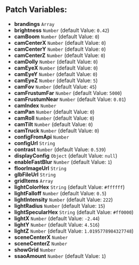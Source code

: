 ## Patch Variables:

* __brandings__ ```Array```
* __brightness__ ```Number``` (default Value: `0.42`)
* __camBoom__ ```Number``` (default Value: `0`)
* __camCenterX__ ```Number``` (default Value: `0`)
* __camCenterY__ ```Number``` (default Value: `0`)
* __camCenterZ__ ```Number``` (default Value: `0`)
* __camDolly__ ```Number``` (default Value: `0`)
* __camEyeX__ ```Number``` (default Value: `0`)
* __camEyeY__ ```Number``` (default Value: `0`)
* __camEyeZ__ ```Number``` (default Value: `5`)
* __camFov__ ```Number``` (default Value: `45`)
* __camFrustumFar__ ```Number``` (default Value: `5000`)
* __camFrustumNear__ ```Number``` (default Value: `0.01`)
* __camIndex__ ```Number```
* __camPan__ ```Number``` (default Value: `0`)
* __camRoll__ ```Number``` (default Value: `0`)
* __camTilt__ ```Number``` (default Value: `0`)
* __camTruck__ ```Number``` (default Value: `0`)
* __configFromApi__ ```Number```
* __configUrl__ ```String```
* __contrast__ ```Number``` (default Value: `0.539`)
* __displayConfig__ ```Object``` (default Value: `null`)
* __enableFastBlur__ ```Number``` (default Value: `1`)
* __floorImageUrl__ ```String```
* __glbFileUrl__ ```String```
* __gridItems__ ```Array```
* __lightColorHex__ ```String``` (default Value: `#ffffff`)
* __lightFalloff__ ```Number``` (default Value: `0.5`)
* __lightIntensity__ ```Number``` (default Value: `222`)
* __lightRadius__ ```Number``` (default Value: `15`)
* __lightSpecularHex__ ```String``` (default Value: `#ff0000`)
* __lightX__ ```Number``` (default Value: `-2.44`)
* __lightY__ ```Number``` (default Value: `4.516`)
* __lightZ__ ```Number``` (default Value: `1.0195778984327748`)
* __sceneCenterX__ ```Number```
* __sceneCenterZ__ ```Number```
* __showGrid__ ```Number```
* __ssaoAmount__ ```Number``` (default Value: `1`)

